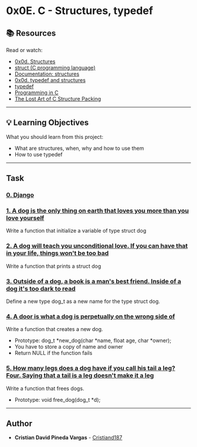 # 0x0E. C - Structures, typedef

## :books: Resources
Read or watch:
* [0x0d. Structures](https://intranet.hbtn.io/rltoken/fTk_WHNNZwyN_3Br4hldzg)
* [struct (C programming language)](https://intranet.hbtn.io/rltoken/sF_gQY2e9CP95XbgWQkduA)
* [Documentation: structures](https://intranet.hbtn.io/rltoken/7VySR2oMyxk7VMR8LLOvZA)
* [0x0d. typedef and structures](https://intranet.hbtn.io/rltoken/n336cpCmQqTulI07odCY9g)
* [typedef](https://intranet.hbtn.io/rltoken/-vbMNPFrIA5PcVs4RiWr4g)
* [Programming in C](http://images.textbooks.com/TextbookInfo/Covers/0321776410.gif)
* [The Lost Art of C Structure Packing](https://intranet.hbtn.io/rltoken/92gDeb3TtzgLDpzo9DXfZg)

---
## :bulb: Learning Objectives
What you should learn from this project:

* What are structures, when, why and how to use them
* How to use typedef

---
## Task

### [0. Django](./dog.h)



### [1. A dog is the only thing on earth that loves you more than you love yourself](./1-init_dog.c)
Write a function that initialize a variable of type struct dog


### [2. A dog will teach you unconditional love. If you can have that in your life, things won't be too bad](./2-print_dog.c)
Write a function that prints a struct dog


### [3. Outside of a dog, a book is a man's best friend. Inside of a dog it's too dark to read](./dog.h)
Define a new type dog_t as a new name for the type struct dog.


### [4. A door is what a dog is perpetually on the wrong side of](./4-new_dog.c)
Write a function that creates a new dog.
 * Prototype: dog_t *new_dog(char *name, float age, char *owner);
 * You have to store a copy of name and owner
 * Return NULL if the function fails


### [5. How many legs does a dog have if you call his tail a leg? Four. Saying that a tail is a leg doesn't make it a leg](./5-free_dog.c)
Write a function that frees dogs.
 * Prototype: void free_dog(dog_t *d);

---

## Author
* **Cristian David Pineda Vargas** - [Cristiand187](https://github.com/Cristiand187)